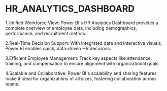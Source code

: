 # HR_ANALYTICS_DASHBOARD
1.Unified Workforce View: Power BI's HR Analytics Dashboard provides a complete overview of employee data, including demographics, performance, and recruitment metrics.

2.Real-Time Decision Support: With integrated data and interactive visuals, Power BI enables quick, data-driven HR decisions.

3.Efficient Employee Management: Track key aspects like attendance, training, and compensation to ensure alignment with organizational goals.

4.Scalable and Collaborative: Power BI's scalability and sharing features make it ideal for organizations of all sizes, fostering collaboration across teams.

